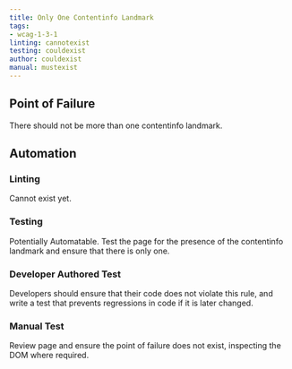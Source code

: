 ```yaml
---
title: Only One Contentinfo Landmark
tags: 
- wcag-1-3-1
linting: cannotexist
testing: couldexist
author: couldexist
manual: mustexist
---
```


## Point of Failure
There should not be more than one contentinfo landmark.

## Automation

### Linting
Cannot exist yet.

### Testing
Potentially Automatable. Test the page for the presence of the contentinfo landmark and ensure that there is only one.

### Developer Authored Test
Developers should ensure that their code does not violate this rule, and write a test that prevents regressions in code if it is later changed.

### Manual Test
Review page and ensure the point of failure does not exist, inspecting the DOM where required.